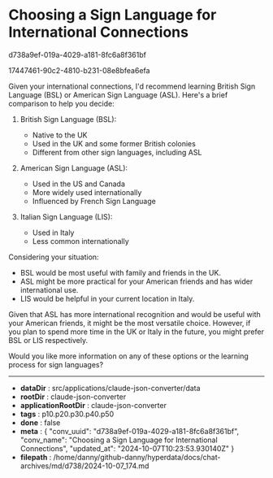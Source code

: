 # Choosing a Sign Language for International Connections

d738a9ef-019a-4029-a181-8fc6a8f361bf

17447461-90c2-4810-b231-08e8bfea6efa

 Given your international connections, I'd recommend learning British Sign Language (BSL) or American Sign Language (ASL). Here's a brief comparison to help you decide:

1. British Sign Language (BSL):
   - Native to the UK
   - Used in the UK and some former British colonies
   - Different from other sign languages, including ASL

2. American Sign Language (ASL):
   - Used in the US and Canada
   - More widely used internationally
   - Influenced by French Sign Language

3. Italian Sign Language (LIS):
   - Used in Italy
   - Less common internationally

Considering your situation:

- BSL would be most useful with family and friends in the UK.
- ASL might be more practical for your American friends and has wider international use.
- LIS would be helpful in your current location in Italy.

Given that ASL has more international recognition and would be useful with your American friends, it might be the most versatile choice. However, if you plan to spend more time in the UK or Italy in the future, you might prefer BSL or LIS respectively.

Would you like more information on any of these options or the learning process for sign languages?

---

* **dataDir** : src/applications/claude-json-converter/data
* **rootDir** : claude-json-converter
* **applicationRootDir** : claude-json-converter
* **tags** : p10.p20.p30.p40.p50
* **done** : false
* **meta** : {
  "conv_uuid": "d738a9ef-019a-4029-a181-8fc6a8f361bf",
  "conv_name": "Choosing a Sign Language for International Connections",
  "updated_at": "2024-10-07T10:23:53.930140Z"
}
* **filepath** : /home/danny/github-danny/hyperdata/docs/chat-archives/md/d738/2024-10-07_174.md